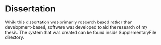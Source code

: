 # Dissertation

While this dissertation was primarily research based rather than development-based, software was developed to aid the research of my thesis. The system that was created can be found inside SupplementaryFile directory.
